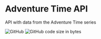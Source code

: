 # Adventure Time API

API with data from the Adventure Time series

![GitHub](https://img.shields.io/github/license/ThiagoDSMarcelino/adventure-time-api?color=blue)
![GitHub code size in bytes](https://img.shields.io/github/languages/code-size/ThiagoDSMarcelino/adventure-time-api)
